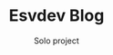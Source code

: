 ---
title: 'Esvdev Blog'
subtitle: 'Solo project'
description : "This project is a personal blog developed using Django, Django REST, and Wagtail CMS. The frontend leverages Astro and Tailwind CSS. The API supports pagination via query parameters and provides various field filters. Additionally, I gained experience in consuming an API from the frontend. The frontend is hosted on Netlify, while the backend is deployed on Digital Ocean. This marks my first deployment on a remote server, where I utilized Gunicorn and Nginx, automated deployment tasks with the Fabric library, and managed service creation and restarts."
repositoryURL : 'https://github.com/eliasvelazquezdev/esvdev_blog'
deployURL: 'http://www.esvdev.me/'
techStack : ["https://ziadoua.github.io/m3-Markdown-Badges/badges/Django/django1.svg", "https://img.shields.io/badge/DJANGO-REST-ff1709?style=for-the-badge&logo=django&logoColor=white&color=ff1709&labelColor=gray", "https://ziadoua.github.io/m3-Markdown-Badges/badges/SQLite/sqlite1.svg","https://ziadoua.github.io/m3-Markdown-Badges/badges/NGINX/nginx1.svg", "https://ziadoua.github.io/m3-Markdown-Badges/badges/Astro/astro2.svg", "https://ziadoua.github.io/m3-Markdown-Badges/badges/TailwindCSS/tailwindcss1.svg"]
techLegend : "Built with"
---